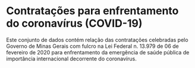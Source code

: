 # Contratações para enfrentamento do coronavírus (COVID-19)

Este conjunto de dados contém relação das contratações celebradas pelo Governo de Minas Gerais com fulcro na Lei Federal n. 13.979 de 06 de fevereiro de 2020 para enfrentamento da emergência de saúde pública de importância internacional decorrente do coronavírus.
